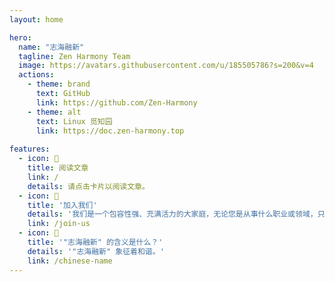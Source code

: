 ```yaml
---
layout: home

hero:
  name: "志海融新"
  tagline: Zen Harmony Team
  image: https://avatars.githubusercontent.com/u/185505786?s=200&v=4
  actions:
    - theme: brand
      text: GitHub
      link: https://github.com/Zen-Harmony
    - theme: alt
      text: Linux 觅知园
      link: https://doc.zen-harmony.top
    
features:
  - icon: 📖
    title: 阅读文章
    link: /
    details: 请点击卡片以阅读文章。
  - icon: 🚀
    title: '加入我们'
    details: '我们是一个包容性强、充满活力的大家庭，无论您是从事什么职业或领域，只要您热爱学习、乐于分享、遵守法律法规和团队规则，都可以成为我们的一员。'
    link: /join-us
  - icon: 🤔
    title: '"志海融新" 的含义是什么？'
    details: '"志海融新" 象征着和谐。'
    link: /chinese-name
---
```


